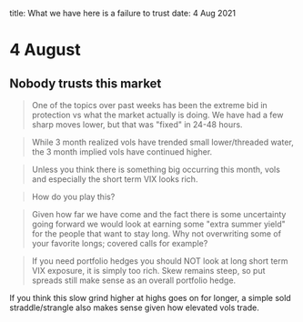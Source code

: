 title: What we have here is a failure to trust
date: 4 Aug 2021

# 4 August

## Nobody trusts this market

> One of the topics over past weeks has been the extreme bid in protection vs what the market actually is doing. We have had a few sharp moves lower, but that was "fixed" in 24-48 hours.

> While 3 month realized vols have trended small lower/threaded water, the 3 month implied vols have continued higher.

> Unless you think there is something big occurring this month, vols and especially the short term VIX looks rich.

> How do you play this?

> Given how far we have come and the fact there is some uncertainty going forward we would look at earning some "extra summer yield" for the people that want to stay long. Why not overwriting some of your favorite longs; covered calls for example?

> If you need portfolio hedges you should NOT look at long short term VIX exposure, it is simply too rich. Skew remains steep, so put spreads still make sense as an overall portfolio hedge.

If you think this slow grind higher at highs goes on for longer, a simple sold straddle/strangle also makes sense given how elevated vols trade.